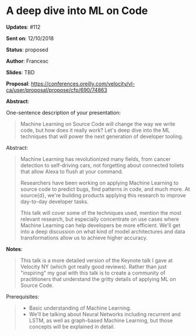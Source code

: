 # A deep dive into ML on Code

**Updates**:  #112

**Sent on**:  12/10/2018

**Status**:   proposed

**Author**:   Francesc

**Slides**:   TBD

**Proposal**:  https://conferences.oreilly.com/velocity/vl-ca/user/proposal/propose/cfp/690/74863

**Abstract**:

One-sentence description of your presentation:

> Machine Learning on Source Code will change the way we write code, but how does it really work? Let's deep dive into the ML techniques that will power the next generation of developer tooling.

Abstract:

> Machine Learning has revolutionized many fields, from cancer detection to self-driving cars, not forgetting about connected toilets that allow Alexa to flush at your command.
> 
> Researchers have been working on applying Machine Learning to source code to predict bugs, find patterns in code, and much more. At source{d}, we're building products applying this research to improve day-to-day developer tasks.
> 
> This talk will cover some of the techniques used, mention the most relevant research, but especially concentrate on use cases where Machine Learning can help developers be more efficient. We'll get into a deep discussion on what kind of model architectures and data transformations allow us to achieve higher accuracy.

**Notes**:

> This talk is a more detailed version of the Keynote talk I gave at Velocity NY (which got really good reviews). Rather than just "inspiring" my goal with this talk is to create a community of practitioners that understand the gritty details of applying ML on Source Code.

Prerequisites:

> - Basic understanding of Machine Learning.
> - We'll be talking about Neural Networks including recurrent and LSTM, as well as graph-based Machine Learning, but those concepts will be explained in detail.